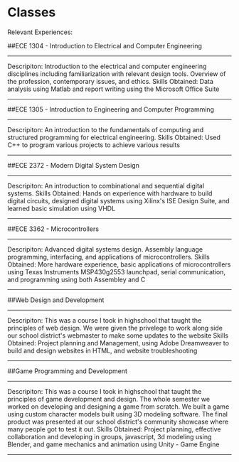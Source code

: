 # Classes 

Relevant Experiences: 

##ECE 1304 - Introduction to Electrical and Computer Engineering
***
Descripiton: Introduction to the electrical and computer engineering disciplines including familiarization with relevant design tools. Overview of the profession, contemporary issues, and ethics.
Skills Obtained: Data analysis using Matlab and report writing using the Microsoft Office Suite
***

##ECE 1305 - Introduction to Engineering and Computer Programming
***
Descripiton: An introduction to the fundamentals of computing and structured programming for electrical engineering.
Skills Obtained: Used C++ to program various projects to achieve various results
***

##ECE 2372 - Modern Digital System Design
***
Descripiton: An introduction to combinational and sequential digital systems.
Skills Obtained: Hands on experience with hardware to build digital circuits, designed digital systems using Xilinx's ISE Design Suite, and learned basic simulation using VHDL
***

##ECE 3362 - Microcontrollers
***
Descripiton: Advanced digital systems design. Assembly language programming, interfacing, and applications of microcontrollers.
Skills Obtained: More hardware experience, basic applications of microcontrollers using Texas Instruments MSP430g2553 launchpad, serial communication, and programming using both Assembley and C
***

##Web Design and Development
***
Descripiton: This was a course I took in highschool that taught the principles of web design. We were given the privelege to work along side our school district's webmaster to make some updates to the website
Skills Obtained: Project planning and Management, using Adobe Dreamweaver to build and design websites in HTML, and website troubleshooting
***

##Game Programming and Development
***
Descripiton: This was a course I took in highschool that taught the principles of game development and design. The whole semester we worked on developing and designing a game from scratch. We built a game using custom character models built using 3D modeling software. The final product was presented at our school district's community showcase where many people got to test it out.
Skills Obtained: Project planning, effective collaboration and developing in groups, javascript, 3d modeling using Blender, and game mechanics and animation using Unity - Game Engine
***
